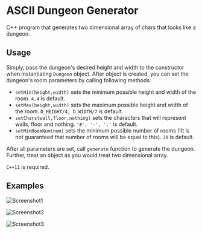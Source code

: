 # ASCII Dungeon Generator
C++ program that generates two dimensional array of chars that looks like a dungeon. 

## Usage
Simply, pass the dungeon's desired height and width to the constructor when
instantiating `Dungeon` object. After object is created, you can set the dungeon's room parameters by calling following methods:  
* `setMin(height,width)` sets the minimum possible height and width of the room. `4,4` is default.  
* `setMax(height,width)` sets the maximum possible height and width of the room. `D_HEIGHT/4, D_WIDTH/7` is default.  
* `setChars(wall,floor,nothing)` sets the characters that will represent walls, floor and nothing. `'#', '-', '.'` is default.  
* `setMinRoomNum(num)` sets the minimum possible number of rooms (!It is not guaranteed that number of rooms will be equal to this). `30` is default.  

After all parameters are set, call `generate` function to generate the dungeon. Further, treat an object as you would treat two dimensional array.    
  
`C++11` is required.

## Examples
![Screenshot1](https://github.com/7Y3RPXK3ETDCNRDD/dungeon_generator/blob/screenshots/Screenshots/example.png)

![Screenshot2](https://github.com/7Y3RPXK3ETDCNRDD/dungeon_generator/blob/screenshots/Screenshots/2016-05-25-1464121531.png)

![Screenshot3](https://github.com/7Y3RPXK3ETDCNRDD/dungeon_generator/blob/screenshots/Screenshots/2016-05-25-1464118403.png)
